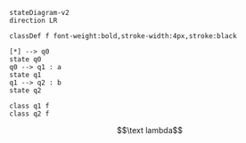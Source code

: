 

```mermaid
stateDiagram-v2
direction LR

classDef f font-weight:bold,stroke-width:4px,stroke:black

[*] --> q0
state q0
q0 --> q1 : a
state q1
q1 --> q2 : b
state q2

class q1 f
class q2 f
```
$$\text
lambda$$